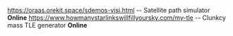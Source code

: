https://oraas.orekit.space/sdemos-visi.html -- Satellite path simulator **Online**
https://www.howmanystarlinkswillfillyoursky.com/my-tle -- Clunkcy mass TLE generator **Online**
